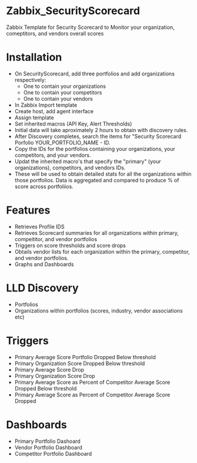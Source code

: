 # Zabbix_SecurityScorecard
Zabbix Template for Security Scorecard to Monitor your organization, comeptitors, and vendors overall scores

# Installation
- On SecurityScorecard, add three portfolios and add organizations respectively:
  - One to contain your organizations
  - One to contain your competitors
  - One to contain your vendors
- In Zabbix Import template
- Create host, add agent interface
- Assign template
- Set inherited macros (API Key, Alert Thresholds)
- Initial data will take aproximately 2 hours to obtain with discovery rules.
- After Discovery completes, search the items for "Security Scorecard Porfolio YOUR_PORTFOLIO_NAME - ID.
- Copy the IDs for the portfolios containing your organizations, your competitors, and your vendors.
- Updat the inherited macro's that specify the "primary" (your organizations), competitors, and vendors IDs.  
- These will be used to obtain detailed stats for all the organizations within those portfolios.  Data is aggregated and compared to produce % of score across portfoliios.

# Features
- Retrieves Profile IDS
- Retrieves Scorecard summaries for all organizations within primary, compeititor, and vendor portfolios
- Triggers on score thresholds and score drops
- Obtails vendor lists for each organization within the primary, competitor, and vendor portfolios.
- Graphs and Dashboards
 
# LLD Discovery
- Portfolios
- Organizations within portfolios (scores, industry, vendor associations etc)

# Triggers 
- Primary Average Score Portfolio Dropped Below threshold
- Primary Organization Score Dropped Below threshold
- Primary Average Score Drop
- Primary Organization Score Drop
- Primary Average Score as Percent of Competitor Average Score Dropped Below threshold
- Primary Average Score as Percent of Competitor Average Score Dropped

# Dashboards
- Primary Portfolio Dashoard
- Vendor Portfolio Dashboard
- Competitor Portfolio Dashboard

